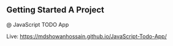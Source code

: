 ## Getting Started A Project


@ JavaScript TODO App

Live: https://mdshowanhossain.github.io/JavaScript-Todo-App/
